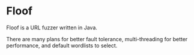 # Floof
Floof is a URL fuzzer written in Java.

There are many plans for better fault tolerance, multi-threading for better performance, and default wordlists to select.
